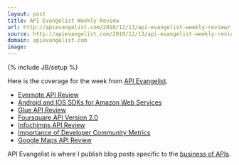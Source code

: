 ```yaml
---
layout: post
title: API Evangelist Weekly Review
url: http://apievangelist.com/2010/12/13/api-evangelist-weekly-review/
source: http://apievangelist.com/2010/12/13/api-evangelist-weekly-review/
domain: apievangelist.com
image: 
---
```

{% include JB/setup %}<p>Here is the coverage for the week from <a href="http://www.apievangelist.com" target="_blank">API Evangelist</a>.
<ul class="mainlist">
	<li><a href="http://blog.apievangelist.com/2010/12/09/evernote-api-review/" target="_blank">Evernote API Review</a></li>
	<li><a href="http://blog.apievangelist.com/2010/12/09/android-and-ios-sdks-for-amazon-web-services/" target="_blank">Android and IOS SDKs for Amazon Web Services</a></li>
	<li><a href="http://blog.apievangelist.com/2010/12/09/glue-api-review/" target="_blank">Glue API Review</a></li>
	<li><a href="http://blog.apievangelist.com/2010/12/10/foursquare-api-version-2-0/" target="_blank">Foursquare API Version 2.0</a></li>
	<li><a href="http://blog.apievangelist.com/2010/12/10/infochimps-api-review/" target="_blank">Infochimps API Review</a></li>
	<li><a href="http://blog.apievangelist.com/2010/12/11/importance-of-developer-community-metrics/" target="_blank">Importance of Developer Community Metrics</a></li>
	<li><a href="http://blog.apievangelist.com/2010/12/12/google-maps-api-review/" target="_blank">Google Maps API Review</a></li>
</ul>
API Evangelist is where I publish blog posts specific to the <a href="http://blog.apievangelist.com/" target="_blank">business of APIs</a>.</p>
